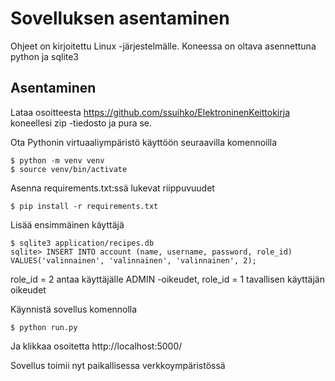 # Sovelluksen asentaminen 

Ohjeet on kirjoitettu Linux -järjestelmälle. Koneessa on oltava asennettuna python ja sqlite3

## Asentaminen

Lataa osoitteesta https://github.com/ssuihko/ElektroninenKeittokirja koneellesi zip -tiedosto ja pura se. 

Ota Pythonin virtuaaliympäristö käyttöön seuraavilla komennoilla

```
$ python -m venv venv
$ source venv/bin/activate
```
Asenna requirements.txt:ssä lukevat riippuvuudet

```
$ pip install -r requirements.txt
```

Lisää ensimmäinen käyttäjä

```
$ sqlite3 application/recipes.db
sqlite> INSERT INTO account (name, username, password, role_id) VALUES('valinnainen', 'valinnainen', 'valinnainen', 2);
```

role_id = 2 antaa käyttäjälle ADMIN -oikeudet, role_id = 1 tavallisen käyttäjän oikeudet

Käynnistä sovellus komennolla

```
$ python run.py
```
Ja klikkaa osoitetta 
http://localhost:5000/

Sovellus toimii nyt paikallisessa verkkoympäristössä

